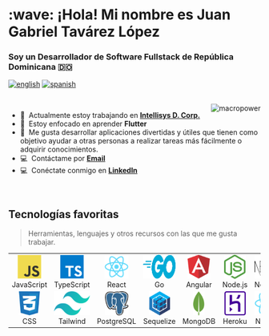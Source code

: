 <h1 align="left" id="macropower-title">:wave: ¡Hola! Mi nombre es Juan Gabriel Tavárez López</h1>
<h3 align="left">Soy un Desarrollador de Software Fullstack de República Dominicana 🇩🇴</h3>

[![english](https://img.shields.io/badge/english-🇺🇸-ffbb20?style=flat-square)](README.md)
[![spanish](https://img.shields.io/badge/spanish-🇪🇸-ffbb20?style=flat-square)](README_sp.md)

<br>

<a href="#macropower-title">
  <img src="https://github-readme-stats.vercel.app/api/top-langs/?username=JuanGabriel2960&layout=compact&langs_count=8&theme=dracula" alt="macropower" align="right" />
</a>

- :office: &nbsp;Actualmente estoy trabajando en **[Intellisys D. Corp.](https://github.com/intellisysdcorp)**
- :seedling: &nbsp;Estoy enfocado en aprender **Flutter**
- :speech_balloon: &nbsp;Me gusta desarrollar aplicaciones divertidas y útiles que tienen como objetivo ayudar a otras personas a realizar tareas más fácilmente o adquirir conocimientos.
- :computer: &nbsp;Contáctame por **[Email](mailto:juangabriel2960@gmail.com)**
- :computer: &nbsp;Conéctate conmigo en **[LinkedIn](https://www.linkedin.com/in/juan-gabriel-tav%C3%A1rez-l%C3%B3pez/)**

<br>

<h2 align="left" id="macropower-tech">Tecnologías favoritas</h2>

> Herramientas, lenguajes y otros recursos con las que me gusta trabajar.

<table>
  <tr>
    <td align="center" width="96">
      <a href="https://www.javascript.com/" target="_blank">
        <img src="./assets/javascript.png" height="48" alt="javascript" />
      </a>
      <br>JavaScript
    </td>
    <td align="center" width="96">
      <a href="https://www.typescriptlang.org/" target="_blank">
        <img src="./assets/typescript.png" height="48" alt="typescript" />
      </a>
      <br>TypeScript
    </td>
    <td align="center" width="96">
      <a href="https://reactjs.org/" target="_blank">
        <img src="./assets/react.png" height="48" alt="react" />
      </a>
      <br>React
    </td>
    <td align="center" width="96">
      <a href="https://go.dev/" target="_blank">
        <img src="./assets/go.svg" height="48" alt="go" />
      </a>
      <br>Go
    </td>
    <td align="center" width="96">
      <a href="https://angular.io/" target="_blank">
        <img src="./assets/angular.png" height="48" alt="angular" />
      </a>
      <br>Angular
    </td>
    <td align="center" width="96">
      <a href="https://nodejs.org/" target="_blank">
        <img src="./assets/node.png" height="48" alt="node" />
      </a>
      <br>Node.js
    </td>
    <td align="center" width="96">
      <a href="https://nextjs.org/" target="_blank">
        <img src="./assets/next.png" height="48" alt="next" />
      </a>
      <br>Next.js
    </td>
    <td align="center" width="96">
      <a href="https://vuejs.org/" target="_blank">
        <img src="./assets/vue.png" height="48" alt="vue" />
      </a>
      <br>Vue.js
    </td>
    <td align="center" width="96">
      <a href="https://developer.mozilla.org/en-US/docs/Learn/Getting_started_with_the_web/HTML_basics" target="_blank">
        <img src="./assets/html.png" height="48" alt="html" />
      </a>
      <br>HTML
    </td>
  </tr>
  <tr>
    <td align="center" width="96">
      <a href="https://www.w3schools.com/css/" target="_blank">
        <img src="./assets/css.png" height="48" alt="css" />
      </a>
      <br>CSS
    </td>
    <td align="center" width="96">
      <a href="https://tailwindcss.com/" target="_blank">
        <img src="./assets/tailwind.png" height="48" alt="tailwind" />
      </a>
      <br>Tailwind
    </td>
    <td align="center" width="96">
      <a href="https://www.postgresql.org/" target="_blank">
        <img src="./assets/postgresql.png" height="48" alt="postgresql" />
      </a>
      <br>PostgreSQL
    </td>
    <td align="center" width="96">
      <a href="https://sequelize.org/" target="_blank">
        <img src="./assets/sequelize.png" height="48" alt="sequelize" />
      </a>
      <br>Sequelize
    </td>
    <td align="center" width="96">
      <a href="https://www.mongodb.com/" target="_blank">
        <img src="./assets/mongodb.png" height="48" alt="mongodb" />
      </a>
      <br>MongoDB
    </td>
    <td align="center" width="96">
      <a href="https://www.heroku.com/" target="_blank">
        <img src="./assets/heroku.png" height="48" alt="Heroku" />
      </a>
      <br>Heroku
    </td>
    <td align="center" width="96">
      <a href="https://reactnative.dev/" target="_blank">
        <img src="./assets/react.png" height="48" alt="native" />
      </a>
      <br>Native
    </td>
    <td align="center" width="96">
      <a href="https://strapi.io/" target="_blank">
        <img src="./assets/strapi.png"  height="48" alt="strapi" />
      </a>
      <br>Strapi
    </td>
    <td align="center" width="96">
      <a href="https://reactnative.dev/" target="_blank">
        <img src="./assets/express.png" height="48" alt="express" />
      </a>
      <br>Express
    </td>
  </tr>
</table>